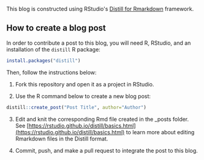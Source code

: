 This blog is constructed using RStudio's [Distill for Rmarkdown](https://rstudio.github.io/distill/) framework.

## How to create a blog post

In order to contribute a post to this blog, you will need R, RStudio, and an installation of the `distill` R package:
```r
install.packages("distill")
```

Then, follow the instructions below:

1. Fork this repository and open it as a project in RStudio.

2. Use the R command below to create a new blog post:
```r
distill::create_post("Post Title", author="Author")
```

3. Edit and knit the corresponding Rmd file created in the _posts folder. See [https://rstudio.github.io/distill/basics.html](https://rstudio.github.io/distill/basics.html) to learn more about editing Rmarkdown files in the Distill format.

4. Commit, push, and make a pull request to integrate the post to this blog.

